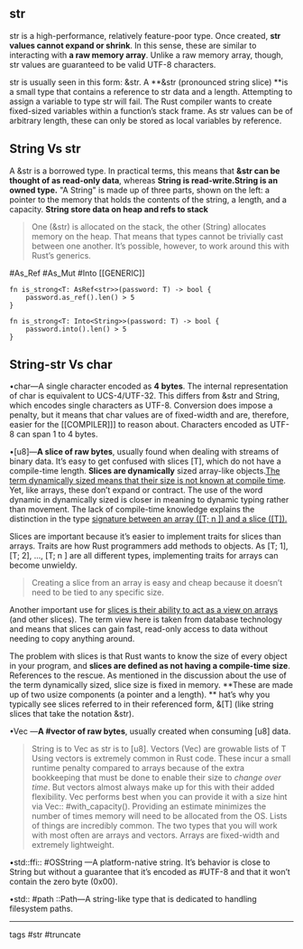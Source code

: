 ## str
str is a high-performance, relatively feature-poor type. Once created, **str values cannot expand or shrink**. In this sense, these are similar to interacting with **a raw memory array**. Unlike a raw memory array, though, str values are guaranteed to be valid UTF-8 characters.

str is usually seen in this form: &str. A **&str (pronounced string slice) **is a small type that contains a reference to str data and a length. Attempting to assign a variable to type str will fail. The Rust compiler wants to create fixed-sized variables within a function’s stack frame. As str values can be of arbitrary length, these can only be stored as local variables by reference.

## String Vs str
A &str is a borrowed type. In practical terms, this means that **&str can be thought of as read-only data**, whereas **String is read-write.String is an owned type.**
"A String" is made up of three parts, shown on the left: a pointer to the memory that holds the contents of the string, a length, and a capacity.
**String store data on heap and refs to stack**

> One (&str) is allocated on the stack, the other (String) allocates memory on the heap. That means that types cannot be trivially cast between one another. It’s possible, however, to work around this with Rust’s generics.

#As_Ref  #As_Mut #Into [[GENERIC]]

```
fn is_strong<T: AsRef<str>>(password: T) -> bool {
    password.as_ref().len() > 5
}
```

```
fn is_strong<T: Into<String>>(password: T) -> bool {
    password.into().len() > 5
}
```

## String-str Vs char

•char—A single character encoded as **4 bytes**. The internal representation of char is equivalent to UCS-4/UTF-32. This differs from &str and String, which encodes single characters as UTF-8. Conversion does impose a penalty, but it means that char values are of fixed-width and are, therefore, easier for the [[COMPILER]]] to reason about. Characters encoded as UTF-8 can span 1 to 4 bytes.

•[u8]—**A slice of raw bytes**, usually found when dealing with streams of binary data.
It’s easy to get confused with slices [T], which do not have a compile-time length.
**Slices are dynamically** sized array-like objects.<u>The term dynamically sized means that their size is not known at compile time</u>. Yet, like arrays, these don’t expand or contract. 
The use of the word dynamic in dynamically sized is closer in meaning to dynamic typing rather than movement. 
The lack of compile-time knowledge explains the distinction in the type <u>signature between an array ([T; n ]) and a slice ([T]).</u>

Slices are important because it’s easier to implement traits for slices than arrays. Traits are how Rust programmers add methods to objects. As [T; 1], [T; 2], ..., [T; n ] are all different types, implementing traits for arrays can become unwieldy. 
> Creating a slice from an array is easy and cheap because it doesn’t need to be tied to any specific size.

Another important use for <u>slices is their ability to act as a view on arrays</u> (and other slices). The term view here is taken from database technology and means that slices can gain fast, read-only access to data without needing to copy anything around.

The problem with slices is that Rust wants to know the size of every object in your program, and **slices are defined as not having a compile-time size**. References to the rescue. 
As mentioned in the discussion about the use of the term dynamically sized, slice size is fixed in memory. 
**These are made up of two usize components (a pointer and a length). **
hat’s why you typically see slices referred to in their referenced form, &[T] (like string slices that take the notation &str).

•Vec<u8> —**A #vector of raw bytes**, usually created when consuming [u8] data. 
> String is to Vec<u8> as str is to [u8].
> Vectors (Vec<T>) are growable lists of T
Using vectors is extremely common in Rust code. These incur a small runtime penalty compared to arrays because of the extra bookkeeping that must be done to enable their size to *change over time*. But vectors almost always make up for this with their added flexibility.
Vec<T> performs best when you can provide it with a size hint via Vec:: #with_capacity(). Providing an estimate minimizes the number of times memory will need to be allocated from the OS.
Lists of things are incredibly common. The two types that you will work with most often are arrays and vectors. 
> Arrays are fixed-width and extremely lightweight.

•std::ffi:: #OSString —A platform-native string. It’s behavior is close to String but without a guarantee that it’s encoded as #UTF-8 and that it won’t contain the zero byte (0x00).

•std:: #path ::Path—A string-like type that is dedicated to handling filesystem paths.

---

tags #str #truncate
